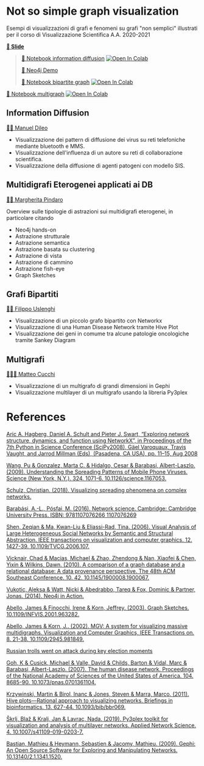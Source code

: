 # Not so simple graph visualization
Esempi di visualizzazioni di grafi e fenomeni su grafi "non semplici" illustrati per il corso di Visualizzazione Scientifica A.A. 2020-2021

[**📑 Slide**](https://docs.google.com/presentation/d/1LoFBfGotgEi15FwPNSiNnJn0CqWntHbAfULLCDoFOmY/edit?usp=sharing&resourcekey=0-L3nRB8s9bcz5uZik5umXyA)

>[📌 Notebook information diffusion](https://github.com/manuel-dileo/not-so-simple-graph-visualization/blob/master/information-diffusion/basic_network_diffusion.ipynb) [![Open In Colab](https://colab.research.google.com/assets/colab-badge.svg)](https://colab.research.google.com/github/manuel-dileo/not-so-simple-graph-visualization/blob/master/information-diffusion/basic_network_diffusion.ipynb)
>
>[📌 Neo4j Demo](https://docs.google.com/presentation/d/1zfoEHxodFrcfEcADNPZ96b-2ICBqN0XkgcV-KQRhqBk/edit?usp=sharing)
>
>[📌 Notebook bipartite graph](https://github.com/manuel-dileo/not-so-simple-graph-visualization/blob/master/bipartite_graphs/bipartite_graphs.ipynb) [![Open In Colab](https://colab.research.google.com/assets/colab-badge.svg)](https://colab.research.google.com/github/manuel-dileo/not-so-simple-graph-visualization/blob/master/bipartite_graphs/bipartite_graphs.ipynb)
>
[📌 Notebook multigraph](https://github.com/manuel-dileo/not-so-simple-graph-visualization/blob/master/multigraph/MultilayerVisualizationPy3plex.ipynb) [![Open In Colab](https://colab.research.google.com/assets/colab-badge.svg)](https://colab.research.google.com/github/manuel-dileo/not-so-simple-graph-visualization/blob/master/multigraph/MultilayerVisualizationPy3plex.ipynb)

## Information Diffusion
[🧔🏻 Manuel Dileo](https://github.com/manuel-dileo)
- Visualizzazione dei pattern di diffusione dei virus su reti telefoniche mediante bluetooth e MMS.
- Visualizzazione dell'influenza di un autore su reti di collaborazione scientifica.
- Visualizzazione della diffusione di agenti patogeni con modello SIS.

## Multidigrafi Eterogenei applicati ai DB
[💁🏻 Margherita Pindaro](https://github.com/mpindaro)

Overview sulle tipologie di astrazioni  sui multidigrafi eterogenei, in particolare citando
- Neo4j hands-on
- Astrazione strutturale
- Astrazione semantica
- Astrazione basata su clustering
- Astrazione di vista
- Astrazione di cammino
- Astrazione fish-eye
- Graph Sketches

## Grafi Bipartiti
[🧗🏻 Filippo Uslenghi](https://github.com/FilippoUslenghi)

- Visualizzazione di un piccolo grafo bipartito con Networkx
- Visualizzazione di una Human Disease Network tramite Hive Plot
- Visualizzazione dei geni in comume tra alcune patologie oncologiche tramite Sankey Diagram

## Multigrafi
[🏃🏻‍♂️ Matteo Cucchi](https://github.com/matteocucchi)

- Visualizzazione di un multigrafo di grandi dimensioni in Gephi
- Visualizzazione multilayer di un multigrafo usando la libreria Py3plex


# References
[Aric A. Hagberg, Daniel A. Schult and Pieter J. Swart, “Exploring network structure, dynamics, and function using NetworkX”, in Proceedings of the 7th Python in Science Conference (SciPy2008), Gäel Varoquaux, Travis Vaught, and Jarrod Millman (Eds), (Pasadena, CA USA), pp. 11–15, Aug 2008](https://networkx.org/documentation/latest/index.html)


[Wang, Pu & Gonzalez, Marta C. & Hidalgo, Cesar & Barabasi, Albert-Laszlo. (2009). Understanding the Spreading Patterns of Mobile Phone Viruses. Science (New York, N.Y.). 324. 1071-6. 10.1126/science.1167053.](https://arxiv.org/abs/0906.4567)


[Schulz, Christian. (2018). Visualizing spreading phenomena on complex networks.](https://arxiv.org/abs/1807.01390) 


[Barabási, A.-L., Pósfai, M. (2016). Network science. Cambridge: Cambridge University Press. ISBN: 9781107076266 1107076269](http://networksciencebook.com/chapter/10)

[Shen, Zeqian & Ma, Kwan-Liu & Eliassi-Rad, Tina. (2006). Visual Analysis of Large Heterogeneous Social Networks by Semantic and Structural Abstraction. IEEE transactions on visualization and computer graphics. 12. 1427-39. 10.1109/TVCG.2006.107.](https://www.stat.berkeley.edu/~aldous/157/Papers/ontovis_tvcg.pdf) 

[Vicknair, Chad & Macias, Michael & Zhao, Zhendong & Nan, Xiaofei & Chen, Yixin & Wilkins, Dawn. (2010). A comparison of a graph database and a relational database: A data provenance perspective. The 48th ACM Southeast Conference. 10. 42. 10.1145/1900008.1900067.](https://citeseerx.ist.psu.edu/viewdoc/download?doi=10.1.1.714.7009&rep=rep1&type=pdf)

[Vukotic, Aleksa & Watt, Nicki & Abedrabbo, Tareq & Fox, Dominic & Partner, Jonas. (2014). Neo4j in Action.](http://kingcall.oss-cn-hangzhou.aliyuncs.com/blog/pdf/Neo4j%20in%20Action5721603958989147.pdf) 

[Abello, James & Finocchi, Irene & Korn, Jeffrey. (2003). Graph Sketches. 10.1109/INFVIS.2001.963282.](https://www.researchgate.net/profile/Irene-Finocchi/publication/2948821_Graph_Sketches/links/0912f50b7b1aa8dae3000000/Graph-Sketches.pdf) 

[Abello, James & Korn, J.. (2002). MGV: A system for visualizing massive multidigraphs. Visualization and Computer Graphics, IEEE Transactions on. 8. 21-38. 10.1109/2945.981849.](https://www.researchgate.net/profile/James-Abello-2/publication/3410947_MGV_A_system_for_visualizing_massive_multidigraphs/links/0deec529f627a79bcc000000/MGV-A-system-for-visualizing-massive-multidigraphs.pdf)

[Russian trolls went on attack during key election moments](https://www.nbcnews.com/tech/social-media/russian-trolls-went-attack-during-key-election-moments-n827176)

[Goh, K & Cusick, Michael & Valle, David & Childs, Barton & Vidal, Marc & Barabasi, Albert-Laszlo. (2007). The human disease network. Proceedings of the National Academy of Sciences of the United States of America. 104. 8685-90. 10.1073/pnas.0701361104. ](https://www.researchgate.net/publication/6328939_The_human_disease_network)

[Krzywinski, Martin & Birol, Inanc & Jones, Steven & Marra, Marco. (2011). Hive plots—Rational approach to visualizing networks. Briefings in bioinformatics. 13. 627-44. 10.1093/bib/bbr069.](https://www.researchgate.net/publication/51865841_Hive_plots-Rational_approach_to_visualizing_networks)

[Škrlj, Blaž & Kralj, Jan & Lavrac, Nada. (2019). Py3plex toolkit for visualization and analysis of multilayer networks. Applied Network Science. 4. 10.1007/s41109-019-0203-7.](https://www.researchgate.net/publication/336908543_Py3plex_toolkit_for_visualization_and_analysis_of_multilayer_networks)

[Bastian, Mathieu & Heymann, Sebastien & Jacomy, Mathieu. (2009). Gephi: An Open Source Software for Exploring and Manipulating Networks. 10.13140/2.1.1341.1520.](https://www.researchgate.net/publication/221297890_Gephi_An_Open_Source_Software_for_Exploring_and_Manipulating_Networks)



